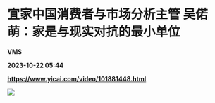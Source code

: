 # 宜家中国消费者与市场分析主管 吴偌萌：家是与现实对抗的最小单位
**VMS**

**2023-10-22 05:44**

**https://www.yicai.com/video/101881448.html**

![](http://imgcdn.yicai.com/vms-new/2023/10/90a05fa24fcebf53a1d6c55541d8a483_UuWv.jpg)